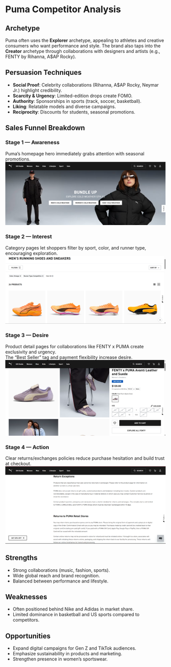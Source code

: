 # Puma Competitor Analysis

## Archetype
Puma often uses the **Explorer** archetype, appealing to athletes and creative consumers who want performance and style. The brand also taps into the **Creator** archetype through collaborations with designers and artists (e.g., FENTY by Rihanna, A$AP Rocky).

## Persuasion Techniques
- **Social Proof**: Celebrity collaborations (Rihanna, A$AP Rocky, Neymar Jr.) highlight credibility.  
- **Scarcity & Urgency**: Limited-edition drops create FOMO.  
- **Authority**: Sponsorships in sports (track, soccer, basketball).  
- **Liking**: Relatable models and diverse campaigns.  
- **Reciprocity**: Discounts for students, seasonal promotions.  

## Sales Funnel Breakdown

### Stage 1 — Awareness
Puma’s homepage hero immediately grabs attention with seasonal promotions.
![Puma homepage hero](../puma-hero.png)

### Stage 2 — Interest
Category pages let shoppers filter by sport, color, and runner type, encouraging exploration.
![Puma category page](../puma-collection.png)

### Stage 3 — Desire
Product detail pages for collaborations like FENTY x PUMA create exclusivity and urgency.  
The “Best Seller” tag and payment flexibility increase desire.
![PDP with collab and Add to Cart](../puma-pdp.png)

### Stage 4 — Action
Clear returns/exchanges policies reduce purchase hesitation and build trust at checkout.
![Returns and exchanges page](../puma-returns.png)

## Strengths
- Strong collaborations (music, fashion, sports).  
- Wide global reach and brand recognition.  
- Balanced between performance and lifestyle.  

## Weaknesses
- Often positioned behind Nike and Adidas in market share.  
- Limited dominance in basketball and US sports compared to competitors.  

## Opportunities
- Expand digital campaigns for Gen Z and TikTok audiences.  
- Emphasize sustainability in products and marketing.  
- Strengthen presence in women’s sportswear.  
